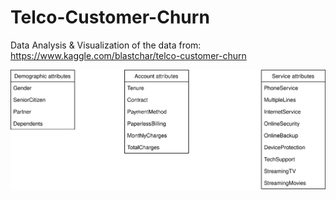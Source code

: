 # Telco-Customer-Churn

Data Analysis &amp; Visualization of the data from: https://www.kaggle.com/blastchar/telco-customer-churn

![](data-diagram.drawio.svg)

